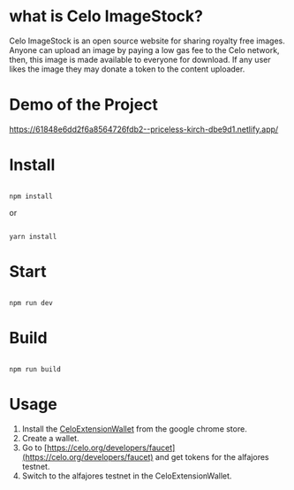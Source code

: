 # what is Celo ImageStock?

Celo ImageStock is an open source website for sharing royalty free images. Anyone can upload an image by paying a low gas fee to the Celo network, then, this image is made available to everyone for download. If any user likes the image they may donate a token to the content uploader.


# Demo of the Project

https://61848e6dd2f6a8564726fdb2--priceless-kirch-dbe9d1.netlify.app/

# Install

```

npm install

```

or 

```

yarn install

```

# Start

```

npm run dev

```

# Build

```

npm run build

```
# Usage
1. Install the [CeloExtensionWallet](https://chrome.google.com/webstore/detail/celoextensionwallet/kkilomkmpmkbdnfelcpgckmpcaemjcdh?hl=en) from the google chrome store.
2. Create a wallet.
3. Go to [https://celo.org/developers/faucet](https://celo.org/developers/faucet) and get tokens for the alfajores testnet.
4. Switch to the alfajores testnet in the CeloExtensionWallet.
